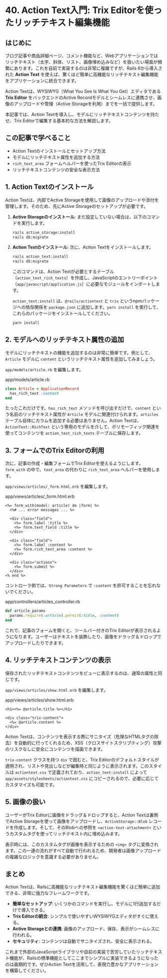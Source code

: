# 40. Action Text入門: Trix Editorを使ったリッチテキスト編集機能

## はじめに

ブログ記事や商品詳細ページ、コメント機能など、Webアプリケーションではリッチテキスト（太字、斜体、リスト、画像埋め込みなど）を扱いたい場面が頻繁にあります。これを自前で実装するのは非常に複雑ですが、Rails 6から導入された **Action Text** を使えば、驚くほど簡単に高機能なリッチテキスト編集機能をアプリケーションに統合できます。

Action Textは、WYSIWYG（What You See Is What You Get）エディタである **Trix Editor** をバックエンドのActive Recordモデルとシームレスに連携させ、画像のアップロードや管理（Active Storageを利用）までを一括で提供します。

本記事では、Action Textを導入し、モデルにリッチテキストコンテンツを持たせ、Trix Editorで編集する基本的な方法を解説します。

## この記事で学べること

- Action Textのインストールとセットアップ方法
- モデルにリッチテキスト属性を追加する方法
- `rich_text_area` フォームヘルパーを使ったTrix Editorの表示
- リッチテキストコンテンツの安全な表示方法

## 1. Action Textのインストール

Action Textは、内部でActive Storageを使用して画像のアップロードや添付を管理します。そのため、先にActive Storageのセットアップが必要です。

1.  **Active Storageのインストール**: まだ設定していない場合は、以下のコマンドを実行します。
    ```bash
    rails active_storage:install
    rails db:migrate
    ```

2.  **Action Textのインストール**: 次に、Action Textをインストールします。
    ```bash
    rails action_text:install
    rails db:migrate
    ```
    このコマンドは、Action Textが必要とするテーブル（`action_text_rich_texts`）を作成し、JavaScriptのエントリーポイント（`app/javascript/application.js`）に必要なモジュールをインポートします。

    `action_text:install` は、`@rails/actiontext` と `trix` というnpmパッケージへの依存関係を `package.json` に追加します。`yarn install` を実行して、これらのパッケージをインストールしてください。

    ```bash
    yarn install
    ```

## 2. モデルへのリッチテキスト属性の追加

モデルにリッチテキストの機能を追加するのは非常に簡単です。例として、`Article` モデルに `content` というリッチテキスト属性を追加してみましょう。

`app/models/article.rb` を編集します。

app/models/article.rb
```ruby
class Article < ApplicationRecord
  has_rich_text :content
end
```

たったこれだけです。`has_rich_text` メソッドを呼び出すだけで、`content` という名前のリッチテキスト属性が `Article` モデルに関連付けられます。`articles` テーブル自体にカラムを追加する必要はありません。Action Textは、`ActionText::RichText` という専用のモデルを介して、ポリモーフィック関連を使ってコンテンツを `action_text_rich_texts` テーブルに保存します。

## 3. フォームでのTrix Editorの利用

次に、記事の作成・編集フォームでTrix Editorを使えるようにします。`form_with` の中で、`text_area` の代わりに `rich_text_area` ヘルパーを使用します。

`app/views/articles/_form.html.erb` を編集します。

app/views/articles/_form.html.erb
```erb
<%= form_with(model: article) do |form| %>
  <%# ... error messages ... %>

  <div class="field">
    <%= form.label :title %>
    <%= form.text_field :title %>
  </div>

  <div class="field">
    <%= form.label :content %>
    <%= form.rich_text_area :content %>
  </div>

  <div class="actions">
    <%= form.submit %>
  </div>
<% end %>
```

コントローラ側では、`Strong Parameters` で `:content` を許可することを忘れないでください。

app/controllers/articles_controller.rb
```ruby
def article_params
  params.require(:article).permit(:title, :content)
end
```

これで、記事のフォームを開くと、ツールバー付きのTrix Editorが表示されるようになります。ユーザーはテキストを装飾したり、画像をドラッグ＆ドロップでアップロードしたりできます。

## 4. リッチテキストコンテンツの表示

保存されたリッチテキストコンテンツをビューに表示するのは、通常の属性と同じです。

`app/views/articles/show.html.erb` を編集します。

app/views/articles/show.html.erb
```erb
<h1><%= @article.title %></h1>

<div class="trix-content">
  <%= @article.content %>
</div>
```

Action Textは、コンテンツを表示する際にサニタイズ（危険なHTMLタグの除去）を自動的に行ってくれるため、XSS（クロスサイトスクリプティング）攻撃のリスクなしに安全にコンテンツを描画できます。

`trix-content` クラスを持つ `div` で囲むと、Trix Editorのデフォルトスタイルが適用され、リストや見出しなどが編集時と同じように表示されます。このスタイルは `actiontext.css` で定義されており、`action_text:install` によって `app/assets/stylesheets/actiontext.css` にコピーされるので、必要に応じてカスタマイズも可能です。

## 5. 画像の扱い

ユーザーがTrix Editorに画像をドラッグ＆ドロップすると、Action Textは裏側でActive Storageを使って画像をアップロードし、`ActiveStorage::Blob` レコードを作成します。そして、そのBlobへの参照を `<action-text-attachment>` というカスタムタグを使ってリッチテキスト内に埋め込みます。

表示時には、このカスタムタグが画像を表示するための `<img>` タグに変換されます。この一連の流れがすべて自動で行われるため、開発者は画像アップロードの複雑なロジックを意識する必要がありません。

## まとめ

Action Textは、Railsに高機能なリッチテキスト編集機能を驚くほど簡単に追加できる、非常に強力なフレームワークです。

- **簡単なセットアップ**: いくつかのコマンドを実行し、モデルに1行追加するだけで導入できる。
- **Trix Editorの統合**: シンプルで使いやすいWYSIWYGエディタがすぐに使える。
- **Active Storageとの連携**: 画像のアップロード、保存、表示がシームレスに行われる。
- **セキュリティ**: コンテンツは自動でサニタイズされ、安全に表示される。

これまで外部のJavaScriptライブラリや自前の実装で苦労していたリッチテキスト機能が、Railsの標準機能としてここまでシンプルに実装できるようになったのは画期的です。ぜひAction Textを活用して、表現力豊かなアプリケーションを構築してください。